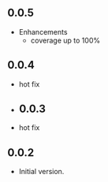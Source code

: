 ## 0.0.5

- Enhancements
  - coverage up to 100%

## 0.0.4

- hot fix
- ## 0.0.3

- hot fix

## 0.0.2

- Initial version.
